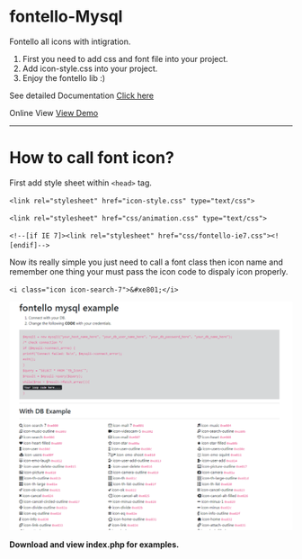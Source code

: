fontello-Mysql
================
Fontello all icons with intigration.
1) First you need to add css and font file into your project.
2) Add icon-style.css into your project.
3) Enjoy the fontello lib :)

See detailed Documentation <a href="https://learncodeweb.com/web-development/how-to-integrate-fontello-mysql-all-icons/" target="_blank">Click here</a>

Online View <a href="https://learncodeweb.com/demo/web-development/how-to-integrate-fontello-mysql-all-icons/" target="_blank">View Demo</a>

----------------------------------------------------------
How to call font icon?
======================
First add style sheet within `<head>` tag.

``<link rel="stylesheet" href="icon-style.css" type="text/css">``

``<link rel="stylesheet" href="css/animation.css" type="text/css">``

``<!--[if IE 7]><link rel="stylesheet" href="css/fontello-ie7.css"><![endif]-->``

Now its really simple you just need to call a font class then icon name and remember one thing your must pass the icon code to dispaly icon properly.

``<i class="icon icon-search-7">&#xe801;</i>``

![alt text](fontello-mysql.png)

**Download and view index.php for examples.**
